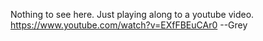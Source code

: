 Nothing to see here. Just playing along to a youtube video. 
https://www.youtube.com/watch?v=EXfFBEuCAr0
--Grey
